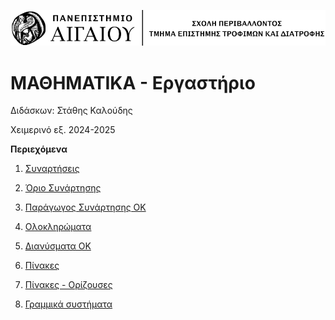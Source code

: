 ![Aegean_Logo](./images/aegean_line_logo.png)

# ΜΑΘΗΜΑΤΙΚΑ - Εργαστήριο

Διδάσκων: Στάθης Καλούδης

Χειμερινό εξ. 2024-2025




**Περιεχόμενα**

1. [Συναρτήσεις](./chapter_1.md)

2. [Όριο Συνάρτησης](./chapter_2.md)

3. [Παράγωγος Συνάρτησης OK](./chapter_3.md)

4. [Ολοκληρώματα](./chapter_4.md)

5. [Διανύσματα OK](./chapter_5.md)

6. [Πίνακες](./chapter_6.md)

7. [Πίνακες - Ορίζουσες](./chapter_7.md)

8. [Γραμμικά συστήματα](./chapter_8.md)



    
    
